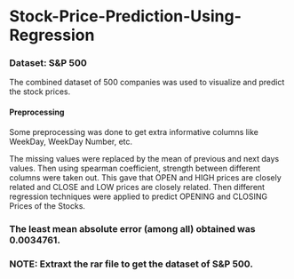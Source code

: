# Stock-Price-Prediction-Using-Regression

### Dataset: S&P 500

The combined dataset of 500 companies was used to visualize and predict the stock prices.

#### Preprocessing

Some preprocessing was done to get extra informative columns like WeekDay, WeekDay Number, etc.

The missing values were replaced by the mean of previous and next days values. Then using spearman coefficient, strength between different columns were taken out. This gave that OPEN and HIGH prices are closely related and CLOSE and LOW prices are closely related. Then different regression techniques were applied to predict OPENING and CLOSING Prices of the Stocks.

### The least mean absolute error (among all) obtained was 0.0034761.

### NOTE: Extraxt the rar file to get the dataset of S&P 500.
